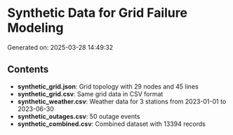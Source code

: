 # Synthetic Data for Grid Failure Modeling

Generated on: 2025-03-28 14:49:32

## Contents

- **synthetic_grid.json**: Grid topology with 29 nodes and 45 lines
- **synthetic_grid.csv**: Same grid data in CSV format
- **synthetic_weather.csv**: Weather data for 3 stations from 2023-01-01 to 2023-06-30
- **synthetic_outages.csv**: 50 outage events
- **synthetic_combined.csv**: Combined dataset with 13394 records
